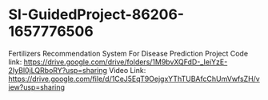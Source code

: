 # SI-GuidedProject-86206-1657776506
Fertilizers Recommendation System For Disease Prediction
Project Code link:
https://drive.google.com/drive/folders/1M9bvXQFdD-_IeiYzE-2IyBl0jLQRboRY?usp=sharing
Video Link:
https://drive.google.com/file/d/1CeJ5EqT9OejgxYThTUBAfcChUmVwfsZH/view?usp=sharing
